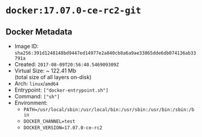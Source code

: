 # `docker:17.07.0-ce-rc2-git`

## Docker Metadata

- Image ID: `sha256:391d1248148bd9447ed14977e2a840cb8a6a9ae33865dde6db074136ab33791a`
- Created: `2017-08-09T20:56:40.546909309Z`
- Virtual Size: ~ 122.41 Mb  
  (total size of all layers on-disk)
- Arch: `linux`/`amd64`
- Entrypoint: `["docker-entrypoint.sh"]`
- Command: `["sh"]`
- Environment:
  - `PATH=/usr/local/sbin:/usr/local/bin:/usr/sbin:/usr/bin:/sbin:/bin`
  - `DOCKER_CHANNEL=test`
  - `DOCKER_VERSION=17.07.0-ce-rc2`
